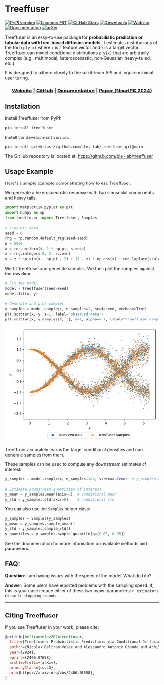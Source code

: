 
# Treeffuser

[![PyPI version](https://badge.fury.io/py/treeffuser.svg)](https://badge.fury.io/py/treeffuser)
[![License: MIT](https://img.shields.io/badge/License-MIT-green.svg)](https://opensource.org/licenses/MIT)
[![GitHub Stars](https://img.shields.io/github/stars/blei-lab/treeffuser?style=flat&logo=GitHub)](https://github.com/blei-lab/treeffuser/stargazers)
[![Downloads](https://static.pepy.tech/badge/treeffuser)](https://pepy.tech/project/treeffuser/)
[![Website](https://img.shields.io/badge/website-visit-blue?label=website)](https://blei-lab.github.io/treeffuser/)
[![Documentation](https://img.shields.io/badge/docs-passing-green)](https://blei-lab.github.io/treeffuser/docs/getting-started.html)
[![arXiv](https://img.shields.io/badge/arXiv-2406.07658-red)](https://arxiv.org/abs/2406.07658)

Treeffuser is an easy-to-use package for **probabilistic prediction on tabular data with tree-based diffusion models**.
It estimates distributions of the form `p(y|x)` where `x` is a feature vector and `y` is a target vector.
Treeffuser can model conditional distributions `p(y|x)` that are arbitrarily complex (e.g., multimodal, heteroscedastic, non-Gaussian, heavy-tailed, etc.).

It is designed to adhere closely to the scikit-learn API and require minimal user tuning.

<h3 align="center">
        <b><a href="https://blei-lab.github.io/treeffuser/">Website</a></b> |
        <b><a href="https://github.com/blei-lab/treeffuser/">GitHub</a></b> |
        <b><a href="https://blei-lab.github.io/treeffuser/docs/getting-started.html">Documentation</a></b> |
        <b><a href="https://arxiv.org/abs/2406.07658">Paper (NeurIPS 2024)</a></b>
</h3>


## Installation

Install Treeffuser from PyPI:

```bash
pip install treeffuser
```

Install the development version:

```bash
pip install git+https://github.com/blei-lab/treeffuser.git@main
```

The GitHub repository is located at: https://github.com/blei-lab/treeffuser


## Usage Example

Here's a simple example demonstrating how to use Treeffuser.

We generate a heteroscedastic response with two sinusoidal components and heavy tails.

```python
import matplotlib.pyplot as plt
import numpy as np
from treeffuser import Treeffuser, Samples

# Generate data
seed = 0
rng = np.random.default_rng(seed=seed)
n = 5000
x = rng.uniform(0, 2 * np.pi, size=n)
z = rng.integers(0, 2, size=n)
y = z * np.sin(x - np.pi / 2) + (1 - z) * np.cos(x) + rng.laplace(scale=x / 30, size=n)
```

We fit Treeffuser and generate samples. We then plot the samples against the raw data.

```python
# Fit the model
model = Treeffuser(seed=seed)
model.fit(x, y)

# Generate and plot samples
y_samples = model.sample(x, n_samples=1, seed=seed, verbose=True)
plt.scatter(x, y, s=1, label="observed data")
plt.scatter(x, y_samples[0, :], s=1, alpha=0.7, label="Treeffuser samples")
```

![Treeffuser on heteroscedastic data](README_example.png)

Treeffuser accurately learns the target conditional densities and can generate samples from them.

These samples can be used to compute any downstream estimates of interest:

```python
y_samples = model.sample(x, n_samples=100, verbose=True)  # y_samples.shape[0] is 100

# Estimate downstream quantities of interest
y_mean = y_samples.mean(axis=0)  # conditional mean
y_std = y_samples.std(axis=0)    # conditional std
```

You can also use the `Samples` helper class:

```python
y_samples = Samples(y_samples)
y_mean = y_samples.sample_mean()
y_std = y_samples.sample_std()
y_quantiles = y_samples.sample_quantile(q=[0.05, 0.95])
```

See the documentation for more information on available methods and parameters.

## FAQ:

**Question**: I am having issues with the speed of the model. What do I do?

**Answer**: Some users have reported problems with the sampling speed. If, this is your case reduce either of these two hyper-parameters: `n_estimators` or `early_stopping_rounds`. 

---

## Citing Treeffuser

If you use Treeffuser in your work, please cite:

```bibtex
@article{beltranvelez2024treeffuser,
  title={Treeffuser: Probabilistic Predictions via Conditional Diffusions with Gradient-Boosted Trees},
  author={Nicolas Beltran-Velez and Alessandro Antonio Grande and Achille Nazaret and Alp Kucukelbir and David Blei},
  year={2024},
  eprint={2406.07658},
  archivePrefix={arXiv},
  primaryClass={cs.LG},
  url={https://arxiv.org/abs/2406.07658},
}
```
